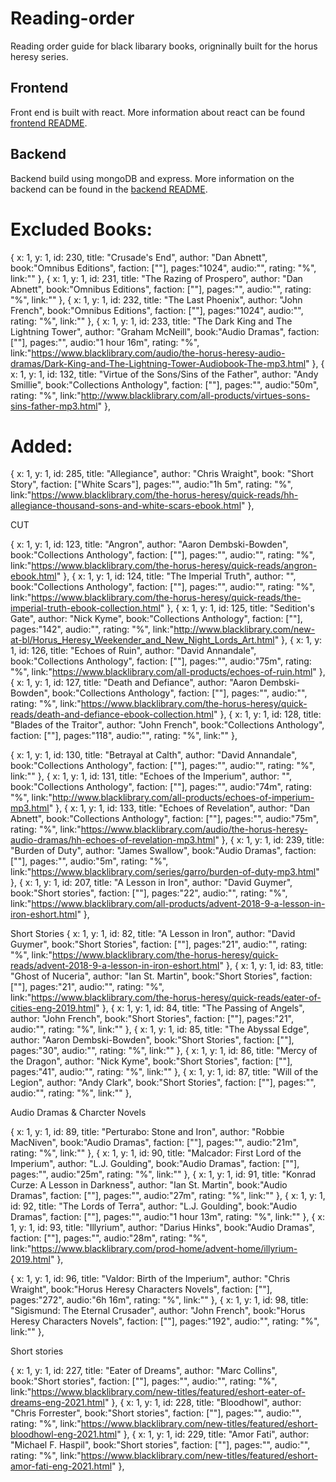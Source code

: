 # Reading-order
Reading order guide for black libarary books, origninally built for the horus heresy series.

## Frontend
Front end is built with react. More information about react can be found [frontend README](reading-order/README.md).


## Backend
Backend build using mongoDB and express. More information on the backend can be found in the [backend README](backend/README.md).


# Excluded Books:

{
	x: 1,
	y: 1,
	id: 230,
	title: "Crusade's End",
	author: "Dan Abnett",
	book:"Omnibus Editions",
	faction: [""],
	pages:"1024",
	audio:"",
	rating: "%",
	link:""
},
{
	x: 1,
	y: 1,
	id: 231,
	title: "The Razing of Prospero",
	author: "Dan Abnett",
	book:"Omnibus Editions",
	faction: [""],
	pages:"",
	audio:"",
	rating: "%",
	link:""
},
{
	x: 1,
	y: 1,
	id: 232,
	title: "The Last Phoenix",
	author: "John French",
	book:"Omnibus Editions",
	faction: [""],
	pages:"1024",
	audio:"",
	rating: "%",
	link:""
},
{
	x: 1,
	y: 1,
	id: 233,
	title: "The Dark King and The Lightning Tower",
	author: "Graham McNeill",
	book:"Audio Dramas",
	faction: [""],
	pages:"",
	audio:"1 hour 16m",
	rating: "%",
	link:"https://www.blacklibrary.com/audio/the-horus-heresy-audio-dramas/Dark-King-and-The-Lightning-Tower-Audiobook-The-mp3.html"
},
{
	x: 1,
	y: 1,
	id: 132,
	title: "Virtue of the Sons/Sins of the Father",
	author: "Andy Smillie",
	book:"Collections Anthology",
	faction: [""],
	pages:"",
	audio:"50m",
	rating: "%",
	link:"http://www.blacklibrary.com/all-products/virtues-sons-sins-father-mp3.html"
},


# Added:
{
	x: 1,
	y: 1,
	id: 285,
	title: "Allegiance",
	author: "Chris Wraight",
	book: "Short Story",
	faction: ["White Scars"],
	pages:"",
	audio:"1h 5m",
	rating: "%",
	link:"https://www.blacklibrary.com/the-horus-heresy/quick-reads/hh-allegiance-thousand-sons-and-white-scars-ebook.html"
},


CUT

{
	x: 1,
	y: 1,
	id: 123,
	title: "Angron",
	author: "Aaron Dembski-Bowden",
	book:"Collections Anthology",
	faction: [""],
	pages:"",
	audio:"",
	rating: "%",
	link:"https://www.blacklibrary.com/the-horus-heresy/quick-reads/angron-ebook.html"
},
{
	x: 1,
	y: 1,
	id: 124,
	title: "The Imperial Truth",
	author: "",
	book:"Collections Anthology",
	faction: [""],
	pages:"",
	audio:"",
	rating: "%",
	link:"https://www.blacklibrary.com/the-horus-heresy/quick-reads/the-imperial-truth-ebook-collection.html"
},
{
	x: 1,
	y: 1,
	id: 125,
	title: "Sedition's Gate",
	author: "Nick Kyme",
	book:"Collections Anthology",
	faction: [""],
	pages:"142",
	audio:"",
	rating: "%",
	link:"http://www.blacklibrary.com/new-at-bl/Horus_Heresy_Weekender_and_New_Night_Lords_Art.html"
},
{
	x: 1,
	y: 1,
	id: 126,
	title: "Echoes of Ruin",
	author: "David Annandale",
	book:"Collections Anthology",
	faction: [""],
	pages:"",
	audio:"75m",
	rating: "%",
	link:"https://www.blacklibrary.com/all-products/echoes-of-ruin.html"
},
{
	x: 1,
	y: 1,
	id: 127,
	title: "Death and Defiance",
	author: "Aaron Dembski-Bowden",
	book:"Collections Anthology",
	faction: [""],
	pages:"",
	audio:"",
	rating: "%",
	link:"https://www.blacklibrary.com/the-horus-heresy/quick-reads/death-and-defiance-ebook-collection.html"
},
{
	x: 1,
	y: 1,
	id: 128,
	title: "Blades of the Traitor",
	author: "John French",
	book:"Collections Anthology",
	faction: [""],
	pages:"118",
	audio:"",
	rating: "%",
	link:""
},

{
	x: 1,
	y: 1,
	id: 130,
	title: "Betrayal at Calth",
	author: "David Annandale",
	book:"Collections Anthology",
	faction: [""],
	pages:"",
	audio:"",
	rating: "%",
	link:""
},
{
	x: 1,
	y: 1,
	id: 131,
	title: "Echoes of the Imperium",
	author: "",
	book:"Collections Anthology",
	faction: [""],
	pages:"",
	audio:"74m",
	rating: "%",
	link:"http://www.blacklibrary.com/all-products/echoes-of-imperium-mp3.html"
},
{
	x: 1,
	y: 1,
	id: 133,
	title: "Echoes of Revelation",
	author: "Dan Abnett",
	book:"Collections Anthology",
	faction: [""],
	pages:"",
	audio:"75m",
	rating: "%",
	link:"https://www.blacklibrary.com/audio/the-horus-heresy-audio-dramas/hh-echoes-of-revelation-mp3.html"
},
{
	x: 1,
	y: 1,
	id: 239,
	title: "Burden of Duty",
	author: "James Swallow",
	book:"Audio Dramas",
	faction: [""],
	pages:"",
	audio:"5m",
	rating: "%",
	link:"https://www.blacklibrary.com/series/garro/burden-of-duty-mp3.html"
},
{
	x: 1,
	y: 1,
	id: 207,
	title: "A Lesson in Iron",
	author: "David Guymer",
	book:"Short stories",
	faction: [""],
	pages:"22",
	audio:"",
	rating: "%",
	link:"https://www.blacklibrary.com/all-products/advent-2018-9-a-lesson-in-iron-eshort.html"
},



Short Stories
{
	x: 1,
	y: 1,
	id: 82,
	title: "A Lesson in Iron",
	author: "David Guymer",
	book:"Short Stories",
	faction: [""],
	pages:"21",
	audio:"",
	rating: "%",
	link:"https://www.blacklibrary.com/the-horus-heresy/quick-reads/advent-2018-9-a-lesson-in-iron-eshort.html"
},
{
	x: 1,
	y: 1,
	id: 83,
	title: "Ghost of Nuceria",
	author: "Ian St. Martin",
	book:"Short Stories",
	faction: [""],
	pages:"21",
	audio:"",
	rating: "%",
	link:"https://www.blacklibrary.com/the-horus-heresy/quick-reads/eater-of-cities-eng-2019.html"
},
{
	x: 1,
	y: 1,
	id: 84,
	title: "The Passing of Angels",
	author: "John French",
	book:"Short Stories",
	faction: [""],
	pages:"21",
	audio:"",
	rating: "%",
	link:""
},
{
	x: 1,
	y: 1,
	id: 85,
	title: "The Abyssal Edge",
	author: "Aaron Dembski-Bowden",
	book:"Short Stories",
	faction: [""],
	pages:"30",
	audio:"",
	rating: "%",
	link:""
},
{
	x: 1,
	y: 1,
	id: 86,
	title: "Mercy of the Dragon",
	author: "Nick Kyme",
	book:"Short Stories",
	faction: [""],
	pages:"41",
	audio:"",
	rating: "%",
	link:""
},
{
	x: 1,
	y: 1,
	id: 87,
	title: "Will of the Legion",
	author: "Andy Clark",
	book:"Short Stories",
	faction: [""],
	pages:"",
	audio:"",
	rating: "%",
	link:""
},

Audio Dramas & Charcter Novels

{
	x: 1,
	y: 1,
	id: 89,
	title: "Perturabo: Stone and Iron",
	author: "Robbie MacNiven",
	book:"Audio Dramas",
	faction: [""],
	pages:"",
	audio:"21m",
	rating: "%",
	link:""
},
{
	x: 1,
	y: 1,
	id: 90,
	title: "Malcador: First Lord of the Imperium",
	author: "L.J. Goulding",
	book:"Audio Dramas",
	faction: [""],
	pages:"",
	audio:"25m",
	rating: "%",
	link:""
},
{
	x: 1,
	y: 1,
	id: 91,
	title: "Konrad Curze: A Lesson in Darkness",
	author: "Ian St. Martin",
	book:"Audio Dramas",
	faction: [""],
	pages:"",
	audio:"27m",
	rating: "%",
	link:""
},
{
	x: 1,
	y: 1,
	id: 92,
	title: "The Lords of Terra",
	author: "L.J. Goulding",
	book:"Audio Dramas",
	faction: [""],
	pages:"",
	audio:"1 hour 13m",
	rating: "%",
	link:""
},
{
	x: 1,
	y: 1,
	id: 93,
	title: "Illyrium",
	author: "Darius Hinks",
	book:"Audio Dramas",
	faction: [""],
	pages:"",
	audio:"28m",
	rating: "%",
	link:"https://www.blacklibrary.com/prod-home/advent-home/illyrium-2019.html"
},

{
	x: 1,
	y: 1,
	id: 96,
	title: "Valdor: Birth of the Imperium",
	author: "Chris Wraight",
	book:"Horus Heresy Characters Novels",
	faction: [""],
	pages:"272",
	audio:"6h 16m",
	rating: "%",
	link:""
},
	{
	x: 1,
	y: 1,
	id: 98,
	title: "Sigismund: The Eternal Crusader",
	author: "John French",
	book:"Horus Heresy Characters Novels",
	faction: [""],
	pages:"192",
	audio:"",
	rating: "%",
	link:""
},

Short stories

{
	x: 1,
	y: 1,
	id: 227,
	title: "Eater of Dreams",
	author: "Marc Collins",
	book:"Short stories",
	faction: [""],
	pages:"",
	audio:"",
	rating: "%",
	link:"https://www.blacklibrary.com/new-titles/featured/eshort-eater-of-dreams-eng-2021.html"
},
{
	x: 1,
	y: 1,
	id: 228,
	title: "Bloodhowl",
	author: "Chris Forrester",
	book:"Short stories",
	faction: [""],
	pages:"",
	audio:"",
	rating: "%",
	link:"https://www.blacklibrary.com/new-titles/featured/eshort-bloodhowl-eng-2021.html"
},
{
	x: 1,
	y: 1,
	id: 229,
	title: "Amor Fati",
	author: "Michael F. Haspil",
	book:"Short stories",
	faction: [""],
	pages:"",
	audio:"",
	rating: "%",
	link:"https://www.blacklibrary.com/new-titles/featured/eshort-amor-fati-eng-2021.html"
},